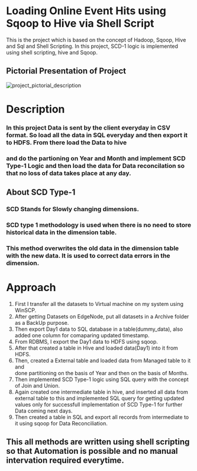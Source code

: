 # Loading Online Event Hits using Sqoop to Hive via Shell Script
This is the project which is based on the concept of Hadoop, Sqoop, Hive and Sql and Shell Scripting.
In this project, SCD-1 logic is implemented using shell scripting, hive and Sqoop.

## Pictorial Presentation of Project

![project_pictorial_description](https://user-images.githubusercontent.com/107996057/175648167-3a59fc03-016f-428f-8aca-2b29aacdc936.jpeg)

# Description
### In this project Data is sent by the client everyday in CSV format. So load all the data in SQL everyday and then export it to HDFS. From there load the Data to hive
### and do the partioning on Year and Month and implement SCD Type-1 Logic and then load the data for Data reconcilation so that no loss of data takes place at any day.

## About SCD Type-1 
### SCD Stands for Slowly changing dimensions.
### SCD type 1 methodology is used when there is no need to store historical data in the dimension table. 
### This method overwrites the old data in the dimension table with the new data. It is used to correct data errors in the dimension.

# Approach
1) First I transfer all the datasets to Virtual machine on my system using WinSCP.
2) After getting Datasets on EdgeNode, put all datasets in a Archive folder as a BackUp purpose.
3) Then export Day1 data to SQL database in a table(dummy_data), also added one column for comaparing updated timestamp.
4) From RDBMS, I export the Day1 data to HDFS using sqoop.
5) After that created a table in Hive and loaded data(Day1) into it from HDFS.
6) Then, created a External table and loaded data from Managed table to it and  
   done partitioning on the basis of Year and then on the basis of Months.
7) Then implemented SCD Type-1 logic using SQL query with the concept of Join and Union.
8) Again created one intermediate table in hive, and inserted all data from external table to this 
   and implemented SQL query for getting updated values only for successfull implementation of SCD Type-1 for further Data coming next days.
9) Then created a table in SQL and export all records from intermediate to it using sqoop for Data Reconciliation.

## This all methods are written using shell scripting so that Automation is possible and no manual intervation required everytime. 
